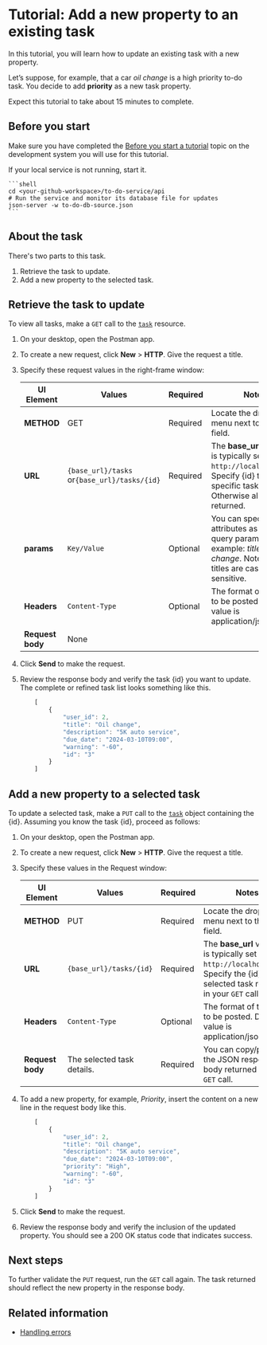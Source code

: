 # Tutorial: Add a new property to an existing task

In this tutorial, you will learn how to update an existing task with a new property.

Let’s suppose, for example, that a car *oil change* is a high priority to-do task.
You decide to add **priority** as a new task property.

Expect this tutorial to take about 15 minutes to complete.

## Before you start

Make sure you have completed the [Before you start a tutorial](before-you-start-a-tutorial) topic on the development system you will use for this tutorial.

If your local service is not running, start it.

    ```shell
    cd <your-github-workspace>/to-do-service/api
    # Run the service and monitor its database file for updates
    json-server -w to-do-db-source.json
    ```

## About the task

There's two parts to this task.

1. Retrieve the task to update.
2. Add a new property to the selected task.

## Retrieve the task to update

To view all tasks, make a `GET` call to the [`task`](../api/task) resource.

1. On your desktop, open the Postman app.
1. To create a new request, click **New** > **HTTP**. Give the request a title.
1. Specify these request values in the right-frame window:

    | UI Element | Values | Required | Notes |
    | -------------- | ------ | ------------ |------------ |
    | **METHOD** | GET | Required | Locate the drop-down menu next to the URL field. |
    | **URL** | `{base_url}/tasks` <br /> or`{base_url}/tasks/{id}`  | Required | The **base_url** variable is typically set to `http://localhost:3000`. Specify {id} to return a specific task. Otherwise all tasks are returned. |
    |**params** | `Key/Value` | Optional |  You can specify task attributes as key/value query parameters. For example: *title/Oil change*. Note that task titles are case sensitive.  |
    |**Headers** | `Content-Type` | Optional | The format of the data to be posted. Default value is application/json. |
    |**Request body** | None |  |  |

1. Click **Send** to make the request.
1. Review the response body and verify the task {id} you want to update. The complete or refined task list looks something like this.

    ```js
        [
            {
                "user_id": 2,
                "title": "Oil change",
                "description": "5K auto service",
                "due_date": "2024-03-10T09:00",
                "warning": "-60",
                "id": "3"
            }
        ]
    ```

## Add a new property to a selected task

To update a selected task, make a `PUT` call to the [`task`](../api/task) object containing the {id}.
Assuming you know the task {id}, proceed as follows:

1. On your desktop, open the Postman app.
1. To create a new request, click **New** > **HTTP**. Give the request a title.
1. Specify these values in the Request window:

    | UI Element | Values | Required | Notes |
    | -------------- | ------ | ------------ |------------ |
    | **METHOD** | PUT | Required | Locate the drop-down menu next to the URL field. |
    | **URL** | `{base_url}/tasks/{id}` | Required | The **base_url** variable is typically set to `http://localhost:3000`. Specify the {id} of the selected task returned in your `GET` call. |
    |**Headers** | `Content-Type` | Optional | The format of the data to be posted. Default value is application/json. |
    |**Request body** | The selected task details. | Required  | You can copy/paste the JSON response body returned in your `GET` call. |

1. To add a new property, for example, *Priority*, insert the content on a new line in the request body like this.

    ```js
        [
            {
                "user_id": 2,
                "title": "Oil change",
                "description": "5K auto service",
                "due_date": "2024-03-10T09:00",
                "priority": "High",
                "warning": "-60",
                "id": "3"
            }
        ]
    ```
1. Click **Send** to make the request.
1. Review the response body and verify the inclusion of the updated property. You should see a 200 OK status code that indicates success.

## Next steps
To further validate the `PUT` request, run the `GET` call again. The task returned should reflect the new property in the response body.

## Related information

* [Handling errors](https://uwc2-apidoc.github.io/to-do-service-public/api/handling-errors)
